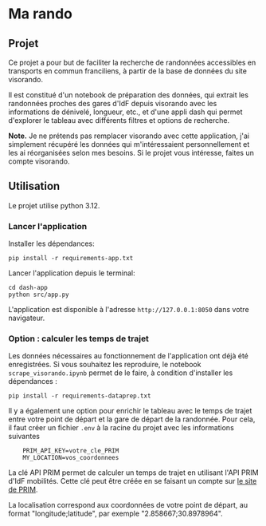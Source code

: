 # Ma rando

## Projet

Ce projet a pour but de faciliter la recherche de randonnées accessibles en transports en commun franciliens, à partir de la base de données du site visorando.

Il est constitué d'un notebook de préparation des données, qui extrait les randonnées proches des gares d'IdF depuis visorando avec les informations de dénivelé, longueur, etc., et d'une appli dash qui permet d'explorer le tableau avec différents filtres et options de recherche.

**Note.** Je ne prétends pas remplacer visorando avec cette application, j'ai simplement récupéré les données qui m'intéressaient personnellement et les ai réorganisées selon mes besoins. Si le projet vous intéresse, faites un compte visorando.

## Utilisation

Le projet utilise python 3.12.

### Lancer l'application

Installer les dépendances:
```
pip install -r requirements-app.txt
```

Lancer l'application depuis le terminal:
```
cd dash-app
python src/app.py
```

L'application est disponible à l'adresse `http://127.0.0.1:8050` dans votre navigateur.

### Option : calculer les temps de trajet

Les données nécessaires au fonctionnement de l'application ont déjà été enregistrées. Si vous souhaitez les reproduire, le notebook `scrape_visorando.ipynb` permet de le faire, à condition d'installer les dépendances : 
```
pip install -r requirements-dataprep.txt
```

Il y a également une option pour enrichir le tableau avec le temps de trajet entre votre point de départ et la gare de départ de la randonnée. Pour cela, il faut créer un fichier `.env` à la racine du projet avec les informations suivantes

```env
    PRIM_API_KEY=votre_cle_PRIM
    MY_LOCATION=vos_coordonnees
```

La clé API PRIM permet de calculer un temps de trajet en utilisant l'API PRIM d'IdF mobilités. Cette clé peut être créée en se faisant un compte sur [le site de PRIM](https://prim.iledefrance-mobilites.fr/).

La localisation correspond aux coordonnées de votre point de départ, au format "longitude;latitude", par exemple "2.858667;30.8978964".

